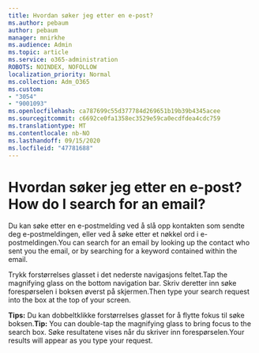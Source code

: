 ```yaml
---
title: Hvordan søker jeg etter en e-post?
ms.author: pebaum
author: pebaum
manager: mnirkhe
ms.audience: Admin
ms.topic: article
ms.service: o365-administration
ROBOTS: NOINDEX, NOFOLLOW
localization_priority: Normal
ms.collection: Adm_O365
ms.custom:
- "3054"
- "9001093"
ms.openlocfilehash: ca787699c55d377784d269651b19b39b4345acee
ms.sourcegitcommit: c6692ce0fa1358ec3529e59ca0ecdfdea4cdc759
ms.translationtype: MT
ms.contentlocale: nb-NO
ms.lasthandoff: 09/15/2020
ms.locfileid: "47781688"
---
```

# <a name="how-do-i-search-for-an-email"></a><span data-ttu-id="bdbde-102">Hvordan søker jeg etter en e-post?</span><span class="sxs-lookup"><span data-stu-id="bdbde-102">How do I search for an email?</span></span>

<span data-ttu-id="bdbde-103">Du kan søke etter en e-postmelding ved å slå opp kontakten som sendte deg e-postmeldingen, eller ved å søke etter et nøkkel ord i e-postmeldingen.</span><span class="sxs-lookup"><span data-stu-id="bdbde-103">You can search for an email by looking up the contact who sent you the email, or by searching for a keyword contained within the email.</span></span>

<span data-ttu-id="bdbde-104">Trykk forstørrelses glasset i det nederste navigasjons feltet.</span><span class="sxs-lookup"><span data-stu-id="bdbde-104">Tap the magnifying glass on the bottom navigation bar.</span></span> <span data-ttu-id="bdbde-105">Skriv deretter inn søke forespørselen i boksen øverst på skjermen.</span><span class="sxs-lookup"><span data-stu-id="bdbde-105">Then type your search request into the box at the top of your screen.</span></span> 

<span data-ttu-id="bdbde-106">**Tips:** Du kan dobbeltklikke forstørrelses glasset for å flytte fokus til søke boksen.</span><span class="sxs-lookup"><span data-stu-id="bdbde-106">**Tip:** You can double-tap the magnifying glass to bring focus to the search box.</span></span> <span data-ttu-id="bdbde-107">Søke resultatene vises når du skriver inn forespørselen.</span><span class="sxs-lookup"><span data-stu-id="bdbde-107">Your results will appear as you type your request.</span></span> 
